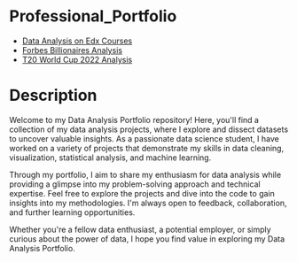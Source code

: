 # Professional_Portfolio
- [Data Analysis on Edx Courses](https://github.com/rahulkothuri/Professional_portfolio/tree/main/EDX_Courses%20Data%20Analysis)
- [Forbes Billionaires Analysis](https://github.com/rahulkothuri/Professional_portfolio/tree/main/Forbes_Billionaires_analysis)
- [T20 World Cup 2022 Analysis](https://github.com/rahulkothuri/Professional_portfolio/tree/main/T20%20World%20Cup%202022%20Analysis)


# Description
Welcome to my Data Analysis Portfolio repository! Here, you'll find a collection of my data analysis projects, where I explore and dissect datasets to uncover valuable insights. As a passionate data science student, I have worked on a variety of projects that demonstrate my skills in data cleaning, visualization, statistical analysis, and machine learning.

Through my portfolio, I aim to share my enthusiasm for data analysis while providing a glimpse into my problem-solving approach and technical expertise. Feel free to explore the projects and dive into the code to gain insights into my methodologies. I'm always open to feedback, collaboration, and further learning opportunities.

Whether you're a fellow data enthusiast, a potential employer, or simply curious about the power of data, I hope you find value in exploring my Data Analysis Portfolio.
